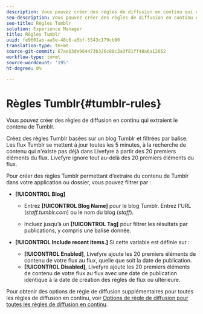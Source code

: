 ```yaml
---
description: Vous pouvez créer des règles de diffusion en continu qui extraient le contenu de Tumblr.
seo-description: Vous pouvez créer des règles de diffusion en continu qui extraient le contenu de Tumblr.
seo-title: Règles Tumblr
solution: Experience Manager
title: Règles Tumblr
uuid: fe9601ab-aa5e-48c6-a5bf-5543c179cb90
translation-type: tm+mt
source-git-commit: 67aeb3de964473b326c88c3a3f81ff48a6a12652
workflow-type: tm+mt
source-wordcount: '195'
ht-degree: 0%

---
```



# Règles Tumblr{#tumblr-rules}

Vous pouvez créer des règles de diffusion en continu qui extraient le contenu de Tumblr.

Créez des règles Tumblr basées sur un blog Tumblr et filtrées par balise. Les flux Tumblr se mettent à jour toutes les 5 minutes, à la recherche de contenu qui n&#39;existe pas déjà dans Livefyre à partir des 20 premiers éléments du flux. Livefyre ignore tout au-delà des 20 premiers éléments du flux.

Pour créer des règles Tumblr permettant d’extraire du contenu de Tumblr dans votre application ou dossier, vous pouvez filtrer par :

* **[!UICONTROL Blog]**

   * Entrez **[!UICONTROL Blog Name]** pour le blog Tumblr. Entrez l&#39;URL (*staff.tumblr.com*) ou le nom du blog (*staff*).

   * Incluez jusqu’à un **[!UICONTROL Tag]** pour filtrer les résultats par publications, y compris une balise donnée.

* **[!UICONTROL Include recent items.]** Si cette variable est définie sur :

   * **[!UICONTROL Enabled]**, Livefyre ajoute les 20 premiers éléments de contenu de votre flux au flux, quelle que soit la date de publication.
   * **[!UICONTROL Disabled]**, Livefyre ajoute les 20 premiers éléments de contenu de votre flux au flux avec une date de publication identique à la date de création des règles de flux ou ultérieure.

Pour obtenir des options de règle de diffusion supplémentaires pour toutes les règles de diffusion en continu, voir [Options de règle de diffusion pour toutes les règles de diffusion en continu](../c-streams/c-stream-rule-options-for-all-stream-rules.md#c_stream_rule_options_for_all_stream_rules).
